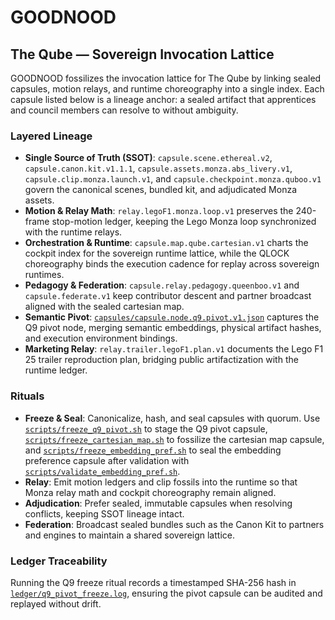 # GOODNOOD

## The Qube — Sovereign Invocation Lattice
GOODNOOD fossilizes the invocation lattice for The Qube by linking sealed capsules, motion relays, and runtime choreography into a single index. Each capsule listed below is a lineage anchor: a sealed artifact that apprentices and council members can resolve to without ambiguity.

### Layered Lineage
- **Single Source of Truth (SSOT)**: `capsule.scene.ethereal.v2`, `capsule.canon.kit.v1.1.1`, `capsule.assets.monza.abs_livery.v1`, `capsule.clip.monza.launch.v1`, and `capsule.checkpoint.monza.quboo.v1` govern the canonical scenes, bundled kit, and adjudicated Monza assets.
- **Motion & Relay Math**: `relay.legoF1.monza.loop.v1` preserves the 240-frame stop-motion ledger, keeping the Lego Monza loop synchronized with the runtime relays.
- **Orchestration & Runtime**: `capsule.map.qube.cartesian.v1` charts the cockpit index for the sovereign runtime lattice, while the QLOCK choreography binds the execution cadence for replay across sovereign runtimes.
- **Pedagogy & Federation**: `capsule.relay.pedagogy.queenboo.v1` and `capsule.federate.v1` keep contributor descent and partner broadcast aligned with the sealed cartesian map.
- **Semantic Pivot**: [`capsules/capsule.node.q9.pivot.v1.json`](capsules/capsule.node.q9.pivot.v1.json) captures the Q9 pivot node, merging semantic embeddings, physical artifact hashes, and execution environment bindings.
- **Marketing Relay**: `relay.trailer.legoF1.plan.v1` documents the Lego F1 25 trailer reproduction plan, bridging public artifactization with the runtime ledger.

### Rituals
- **Freeze & Seal**: Canonicalize, hash, and seal capsules with quorum. Use [`scripts/freeze_q9_pivot.sh`](scripts/freeze_q9_pivot.sh) to stage the Q9 pivot capsule, [`scripts/freeze_cartesian_map.sh`](scripts/freeze_cartesian_map.sh) to fossilize the cartesian map capsule, and [`scripts/freeze_embedding_pref.sh`](scripts/freeze_embedding_pref.sh) to seal the embedding preference capsule after validation with [`scripts/validate_embedding_pref.sh`](scripts/validate_embedding_pref.sh).
- **Relay**: Emit motion ledgers and clip fossils into the runtime so that Monza relay math and cockpit choreography remain aligned.
- **Adjudication**: Prefer sealed, immutable capsules when resolving conflicts, keeping SSOT lineage intact.
- **Federation**: Broadcast sealed bundles such as the Canon Kit to partners and engines to maintain a shared sovereign lattice.

### Ledger Traceability
Running the Q9 freeze ritual records a timestamped SHA-256 hash in [`ledger/q9_pivot_freeze.log`](ledger/q9_pivot_freeze.log), ensuring the pivot capsule can be audited and replayed without drift.

